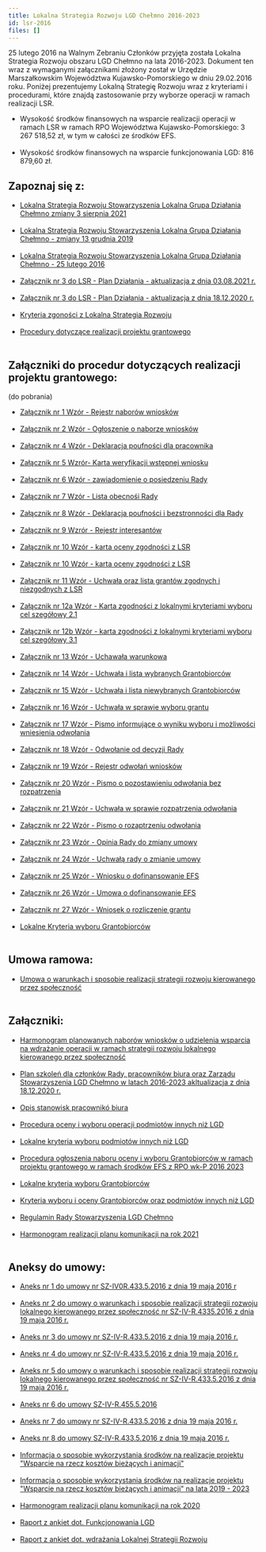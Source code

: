 ```yaml
---
title: Lokalna Strategia Rozwoju LGD Chełmno 2016-2023
id: lsr-2016
files: []
---
```

25 lutego 2016 na Walnym Zebraniu Członków przyjęta została Lokalna Strategia Rozwoju obszaru LGD Chełmno na lata 2016-2023. Dokument ten wraz z wymaganymi załącznikami złożony został w Urzędzie Marszałkowskim Województwa Kujawsko-Pomorskiego w dniu 29.02.2016 roku. Poniżej prezentujemy Lokalną Strategię Rozwoju wraz z kryteriami i procedurami, które znajdą zastosowanie przy wyborze operacji w ramach realizacji LSR.

<ul>

<li>Wysokość środków finansowych na wsparcie realizacji operacji w ramach LSR w ramach RPO Województwa Kujawsko-Pomorskiego: 3 267 518,52 zł, w tym w całości ze środków EFS.</li>

<br>

  <li>Wysokość środków finansowych na wsparcie funkcjonowania LGD: 816 879,60 zł.</li>

 </ul>

 <h2>Zapoznaj się z:</h2>

<ul>

<li><a href="/assets/LSR-LGD-Chełmno-zmiany-3-sierpnia-2021.pdf" target="_blank">Lokalna Strategia Rozwoju Stowarzyszenia Lokalna Grupa Działania Chełmno zmiany 3 sierpnia 2021</a></li> <br>

<li><a href="/assets/LSR-LGD-Chełmno-zmiany-3-sierpnia-2021.pdf" target="_blank">Lokalna Strategia Rozwoju Stowarzyszenia Lokalna Grupa Działania Chełmno - zmiany 13 grudnia 2019</a></li><br>

<li><a href="/assets/LSR-LGD-Chełmno-zmiany-3-sierpnia-2021.pdf" target="_blank">Lokalna Strategia Rozwoju Stowarzyszenia Lokalna Grupa Działania Chełmno - 25 lutego 2016</a></li><br>

<li><a href="/assets/zalacznik-plan-dzialania-3-08.pdf" target="_blank">Załącznik nr 3 do LSR - Plan Działania - aktualizacja z dnia 03.08.2021 r.</a></li><br>

<li><a href="/assets/Załącznik-nr-3-do-LSR-Plan-działania-aktualizacja-z-dnia-18.12.2020-r..pdf"target="_blank">Załącznik nr 3 do LSR - Plan Działania - aktualizacja z dnia 18.12.2020 r.</a></li><br>

<li><a href="/assets/kryteria-zgodnosci.pdf" target="_blank">Kryteria zgoności z Lokalna Strategia Rozwoju</a></li><br>

<li><a href="/assets/Procedury-dotyczące-realizacji-projektu-grantowego-1.pdf" target="_blank">Procedury dotyczące realizacji projektu grantowego</a></li><br>

</ul>

<h2>Załączniki do procedur dotyczących realizacji projektu grantowego:</h2><span>(do pobrania)</span>

<ul>

<li><a href="/assets/Załącznik-nr-1-Wzór-Rejestr-naborów-wniosków-1.doc" target="_blank">Załącznik nr 1 Wzór - Rejestr naborów wniosków</a></li><br>

<li><a href="/assets/Załącznik-nr-2-Wzór-Ogłoszenie-o-naborze-wniosków-1.docx" target="_blank">Załącznik nr 2 Wzór - Ogłoszenie o naborze wniosków</a></li><br>

<li><a href="/assets/Załącznik-nr-4-Wzór-Deklaracja-poufności-dla-pracownika-1.doc" target="_blank">Załącznik nr 4 Wzór - Deklaracja poufności dla pracownika</a></li><br>

<li><a href="/assets/Załącznik-nr-5-Wzór-Karta-weryfikacji-wstępnej-wniosku-1.docx" target="_blank">Załącznik nr 5 Wzrór- Karta weryfikacji wstępnej wniosku</a></li><br>

<li><a href="/assets/Załącznik-nr-6-Wzór-Zawiadomienie-o-posiedzeniu-Rady-1.docx" target="_blank">Załącznik nr 6 Wzór - zawiadomienie o posiedzeniu Rady</a></li><br>

<li><a href="/assets/Załącznik-nr-7-Wzór-Lista-obecności-Rady-1.docx" target="_blank">Załącznik nr 7 Wzór - Lista obecnośi Rady</a></li><br>

<li><a href="/assets/Załącznik-nr-8-Wzór-Deklaracja-poufnosci-i-bezstronności-dla-Rady-1.docx" target="_blank">Załącznik nr 8 Wzór - Deklaracja poufności i bezstronności dla Rady</a></li><br>

<li><a href="/assets/Załącznik-nr-9-Wzór-Rejestr-interesów-1.docx" target="_blank">Załącznik nr 9 Wzrór - Rejestr interesantów</a></li><br>

<li><a href="/assets/Załącznik-nr-10-Wzór-karta-oceny-zgodności-z-LSR-2.docx" target="_blank">Załącznik nr 10 Wzór - karta oceny zgodności z LSR</a></li><br>

<li><a href="/assets/Załącznik-nr-10-Wzór-karta-oceny-zgodności-z-LSR-3.docx" target="_blank">Załącznik nr 10 Wzór - karta oceny zgodności z LSR</a></li><br>

<li><a href="/assets/Załącznik-nr-11-Wzór-Uchwała-oraz-lista-grantów-zgodnych-i-niezgodnych-z-LSR-1.doc" target="_blank">Załącznik nr 11 Wzór - Uchwała oraz lista grantów zgodnych i niezgodnych z LSR</a></li><br>

<li><a href="/assets/Załącznik-nr-12a-Wzór-Karta-zgodnosci-z-lokalnymi-kryteriami-wyboru-cel-szczegółowy-2.1-1.doc" target="_blank">Załącznik nr 12a Wzór - Karta zgodności z lokalnymi kryteriami wyboru cel szegółowy 2.1</a></li><br>

<li><a href="/assets/Załącznik-nr-12b-Wzór-Karta-zgodnosci-z-lokalnymi-kryteriami-wyboru-cel-szczegółowy-3.1-1.doc" target="_blank">Załącznik nr 12b Wzór - karta zgodności z lokalnymi kryteriami wyboru cel szegółowy 3.1</a></li><br>

<li><a href="/assets/Załącznik-nr-13-Wzór-Uchwała-warunkowa-1.doc" target="_blank">Załącznik nr 13 Wzór - Uchawała warunkowa</a></li><br>

<li><a href="/assets/Załącznik-nr-14-Wzór-Uchwała-i-lista-wybranych-Grantobiorców-1.doc" target="_blank">Załącznik nr 14 Wzór - Uchwała i lista wybranych Grantobiorców</a></li><br>

<li><a href="/assets/Załącznik-nr-15-Wzór-Uchwała-i-lista-niewybranych-Grantobiorców-1.doc" target="_blank">Załącznik nr 15 Wzór - Uchwała i lista niewybranych Grantobiorców</a></li><br>

<li><a href="/assets/Załącznik-nr-16-Wzór-Uchwała-w-sprawie-wyboru-grantu-1.doc" target="_blank">Załącznik nr 16 Wzór - Uchwała w sprawie wyboru grantu</a></li><br>

<li><a href="/assets/Załącznik-nr-17-Wzór-Pismo-informujące-o-wyniku-wyboru-i-możliwości-wniesienia-odwołania-1.doc" target="_blank">Załącznik nr 17 Wzór - Pismo informujące o wyniku wyboru i możliwości wniesienia odwołania</a></li><br>

<li><a href="/assets/Załącznik-nr-18-Wzór-Odwołanie-od-decyzji-Rady-2.doc" target="_blank">Załącznik nr 18 Wzór - Odwołanie od decyzji Rady</a></li><br>

<li><a href="/assets/Załącznik-nr-19-Wzór-Rejestr-odwołań-wniosków-1.xlsx" target="_blank">Załącznik nr 19 Wzór - Rejestr odwołań wniosków</a></li><br>

<li><a href="/assets/Załącznik-nr-20-Wzór-Pismo-o-pozostawieniu-odwołania-bez-rozpatrzenia-1.doc" target="_blank">Załącznik nr 20 Wzór - Pismo o pozostawieniu odwołania bez rozpatrzenia</a></li><br>

<li><a href="/assets/Załącznik-nr-21-Wzór-Uchwała-w-sprawie-rozpatrzenia-odwołania-1.doc" target="_blank">Załącznik nr 21 Wzór - Uchwała w sprawie rozpatrzenia odwołania</a></li><br>

<li><a href="/assets/Załącznik-nr-22-Wzór-Pismo-o-rozpatrzeniu-odwołania-1.doc" target="_blank">Załącznik nr 22 Wzór - Pismo o rozaptrzeniu odwołania</a></li><br>

<li><a href="/assets/Załącznik-nr-23-Wzór-Opinia-Rady-do-zmiany-umowy-1.doc" target="_blank">Załącznik nr 23 Wzór - Opinia Rady do zmiany umowy</a></li><br>

<li><a href="/assets/Załącznik-nr-24-Wzór-Uchwała-rady-o-zmianie-umowy-1.doc" target="_blank">Załącznik nr 24 Wzór - Uchwałą rady o zmianie umowy</a></li><br>

<li><a href="/assets/Załącznik-nr-25-Wzór-Wniosku-o-dofinansowanie-EFS.docx" target="_blank">Załącznik nr 25 Wzór - Wniosku o dofinansowanie EFS</a></li><br>

<li><a href="/assets/Załącznik-nr-26-Wzór-Umowa-o-dofinansowanie-EFS.docx" target="_blank">Załącznik nr 26 Wzór - Umowa o dofinansowanie EFS</a></li><br>

<li><a href="/assets/Załącznik-nr-27-Wzór-Wniosek-o-rozliczenie-grantu-1.docx" target="_blank">Załącznik nr 27 Wzór - Wniosek o rozliczenie grantu</a></li><br>

<li><a href="/assets/Zał-nr-5-do-ogłoszenia-o-naborze_Lokalne-kryteria-wyboru-Grantobiorców-1.pdf" target="_blank">Lokalne Kryteria wyboru Grantobiorców</a></li><br>

</ul>

<h2>Umowa ramowa:</h2>

<ul>

<li><a href="/assets/umowa-ramowa.pdf" target="_blank">Umowa o warunkach i sposobie realizacji strategii rozwoju kierowanego przez społeczność</a></li><br>

</ul>

<h2>Załączniki:</h2>

<ul>

<li><a href="/assets/Harmonogram-planowanych-naborów-wniosków-o-udzielenia-wsparcia-na-wdrażanie-operacji-w-ramach-strategii-rozwoju-lokalnego-kierowanego-przez-społeczność.pdf" target="_blank">Harmonogram planowanych naborów wniosków o udzielenia wsparcia na wdrażanie operacji w ramach strategii rozwoju lokalnego kierowanego przez społeczność</a></li><br>

<li><a href="/assets/Plan-szkoleń-dla-członków-Rady-pracowników-biura-oraz-Zarządu-Stowarzyszenia-LGD-Chełmno-w-latach-2016-2023-aktualizacja-z-dnia-18.12.2020-r..pdf" target="_blank">Plan szkoleń dla członków Rady, pracowników biura oraz Zarządu Stowarzyszenia LGD Chełmno w latach 2016-2023 akltualizacja z dnia 18.12.2020 r.</a></li><br>

<li><a href="/assets/opis-stanowisk-biura.pdf" target="_blank">Opis stanowisk pracownikó biura</a></li><br>

<li><a href="/assets/Zał-nr-6-Procedura-oceny-i-wyboru-operacji-1.pdf" target="_blank">Procedura oceny i wyboru operacji podmiotów innych niż LGD</a></li><br>

<li><a href="/assets/Zał-nr-4-a-Lokalne-kryteria-wyboru-projektów-1.pdf" target="_blank">Lokalne kryteria wyboru podmiotów innych niż LGD</a></li><br>

<li><a href="/assets/procedura-ogloszenia-naboru-oceny-i-wyboru-grantobiorcow.docx" target="_blank">Procedura ogłoszenia naboru oceny i wyboru Grantobiorców w ramach projektu grantowego w ramach środków EFS z RPO wk-P 2016 2023</a></li><br>

<li><a href="/assets/lokalne-kryteria-wyboru-grantobiorcow.docx" target="_blank">Lokalne kryteria wyboru Grantobiorców</a></li><br>

<li><a href="/assets/Zał-nr-4-Kryteria-wyboru-i-oceny-projektów-1.pdf" target="_blank">Kryteria wyboru i oceny Grantobiorców oraz podmiotów innych niż LGD</a></li><br>

<li><a href="/assets/Regulamin-Rady-Stowarzyszenia-LGD-Chelmno.pdf" target="_blank">Regulamin Rady Stowarzyszenia LGD Chełmno</a></li><br>

<li><a href="/assets/Harmonogram-realizacji-planu-komunikacji-na-rok-2021.pdf" target="_blank">Harmonogram realizacji planu komunikacji na rok 2021</a></li><br>

</ul>

<h2>Aneksy do umowy:</h2>

<ul>

<li><a href="/assets/Aneks-nr-1-do-umowy-nr-SZ-IV0R.433.5.2016-z-dnia-19-maja-2016-r.-.pdf" target="blank">Aneks nr 1 do umowy nr SZ-IV0R.433.5.2016 z dnia 19 maja 2016 r</a></li><br>

<li><a href="/assets/Aneks-nr-2-do-umowy-o-warunkach-i-sposobie-realizacji-strategii-rozwoju-lokalnego-kierowanego-przez-społeczność-nr-SZ-IV-R.4335.2016-z-dnia-19-maja-2016-r.-.pdf" target="blank">Aneks nr 2 do umowy o warunkach i sposobie realizacji strategii rozwoju lokalnego kierowanego przez społeczność nr SZ-IV-R.4335.2016 z dnia 19 maja 2016 r.</a></li><br>

<li><a href="/assets/Aneks-nr-3-do-umowy-nr-SZ-IV-R.433.5.2016-z-dnia-19-maja-2016-r.-.pdf" target="blank">Aneks nr 3 do umowy nr SZ-IV-R.433.5.2016 z dnia 19 maja 2016 r.</a></li><br>

<li><a href="/assets/Aneks-nr-4-do-umowy-nr-SZ-IV-R.433.5.2016-z-dnia-19-maja-2016-r.-.pdf" target="blank">Aneks nr 4 do umowy nr SZ-IV-R.433.5.2016 z dnia 19 maja 2016 r.</a></li><br>

<li><a href="/assets/Aneks-nr-5-do-umowy-o-warunkach-i-sposobie-realizacji-strategii-rozwoju-lokalnego-kierowanego-przez-społeczność-nr-SZ-IV-R.433.5.2016-z-dnia-19-maja-2016-r.-.pdf" target="blank">Aneks nr 5 do umowy o warunkach i sposobie realizacji strategii rozwoju lokalnego kierowanego przez społeczność nr SZ-IV-R.433.5.2016 z dnia 19 maja 2016 r.</a></li><br>

<li><a href="/assets/Aneks-nr-6-do-Umowy-SZ-IV-R.433.5.2016-z-dnia-19-maja-2016-r..pdf" target="blank">Aneks nr 6 do umowy SZ-IV-R.455.5.2016</a></li><br>

<li><a href="/assets/Aneks-nr-7-do-umowy-nr-SZ-IV-R.433.5.2016-z-dnia-19-maja-2016-r..pdf" target="blank">Aneks nr 7 do umowy nr SZ-IV-R.433.5.2016 z dnia 19 maja 2016 r.</a></li><br>

<li><a href="/assets/Aneks-nr-8-do-umowy-SZ-IV-R.433.5.2016-z-dnia-19-maja-2016-r..pdf" target="blank">Aneks nr 8 do umowy SZ-IV-R.433.5.2016 z dnia 19 maja 2016 r.</a></li><br>

<li><a href="/assets/zestawienie-rzeczowo-finansowe_2016-2018.pdf" target="blank">Informacja o sposobie wykorzystania środków na realizacje projektu "Wsparcie na rzecz kosztów bieżących i animacji"</a></li><br>

<li><a href="/assets/Informacja-o-sposobie-wykorzystania-środków-na-realizacje-projektu-„Wsparcie-na-rzecz-kosztów-bieżących-i-animacji”-na-lata-2019-2023-1.pdf" target="blank">Informacja o sposobie wykorzystania środków na realizacje projektu "Wsparcie na rzecz kosztów bieżących i animacji" na lata 2019 - 2023</a></li><br>

<li><a href="/assets/aneks-Harmonogram-realizacji-planu-komunikacji-na-rok-2020.pdf" target="blank">Harmonogram realizacji planu komunikacji na rok 2020</a></li><br>

<li><a href="/assets/Raport-z-ankiet-dot-1-funkcjonowania-LGD.pdf" target="blank">Raport z ankiet dot. Funkcjonowania LGD</a></li><br>

<li><a href="/assets/Raport-z-ankiet-dot.-wdrażania-Lokalnej-Strategii-Rozwoju-2.pdf" target="blank">Raport z ankiet dot. wdrażania Lokalnej Strategii Rozwoju</a></li><br>

</ul>
